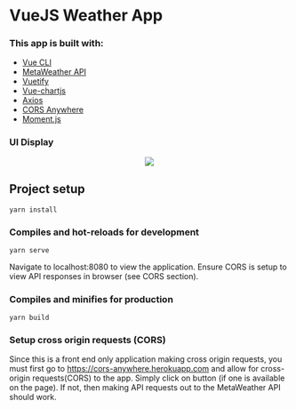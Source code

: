 # VueJS Weather App

### This app is built with:
* [Vue CLI](https://cli.vuejs.org/)
* [MetaWeather API](https://www.metaweather.com/api/)
* [Vuetify](https://vuetifyjs.com/en/)
* [Vue-chartjs](https://vue-chartjs.org/)
* [Axios](https://github.com/axios/axios)
* [CORS Anywhere](https://github.com/Rob--W/cors-anywhere/)
* [Moment.js](https://momentjs.com/)


### UI Display
<p align="center">
  <img src="https://i.imgur.com/6wACgyn.gif" />
</p>

## Project setup
```
yarn install
```

### Compiles and hot-reloads for development
```
yarn serve
```

Navigate to localhost:8080 to view the application. Ensure CORS is setup to view API responses in browser (see CORS section).

### Compiles and minifies for production
```
yarn build
```

### Setup cross origin requests (CORS)

Since this is a front end only application making cross origin requests, you must first go to https://cors-anywhere.herokuapp.com and allow for cross-origin requests(CORS) to the app. Simply click on button (if one is available on the page). If not, then making API requests out to the MetaWeather API should work.



